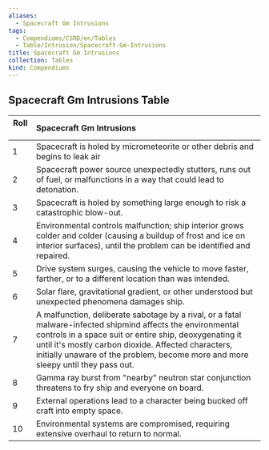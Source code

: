 ```yaml
---
aliases:
  - Spacecraft Gm Intrusions
tags:
  - Compendiums/CSRD/en/Tables
  - Table/Intrusion/Spacecraft-Gm-Intrusions
title: Spacecraft Gm Intrusions
collection: Tables
kind: Compendiums
---
```

## Spacecraft Gm Intrusions Table
|  Roll &nbsp; &nbsp; | Spacecraft Gm Intrusions  |
| ------------- | :----------- |
| 1 | Spacecraft is holed by micrometeorite or other debris and begins to leak air |
| 2 | Spacecraft power source unexpectedly stutters, runs out of fuel, or malfunctions in a way that could lead to detonation. |
| 3 | Spacecraft is holed by something large enough to risk a catastrophic blow-out. |
| 4 | Environmental controls malfunction; ship interior grows colder and colder (causing a buildup of frost and ice on interior surfaces), until the problem can be identified and repaired. |
| 5 | Drive system surges, causing the vehicle to move faster, farther, or to a different location than was intended. |
| 6 | Solar flare, gravitational gradient, or other understood but unexpected phenomena damages ship. |
| 7 | A malfunction, deliberate sabotage by a rival, or a fatal malware-infected shipmind affects the environmental controls in a space suit or entire ship, deoxygenating it until it's mostly carbon dioxide. Affected characters, initially unaware of the problem, become more and more sleepy until they pass out. |
| 8 | Gamma ray burst from "nearby" neutron star conjunction threatens to fry ship and everyone on board. |
| 9 | External operations lead to a character being bucked off craft into empty space. |
| 10 | Environmental systems are compromised, requiring extensive overhaul to return to normal. |